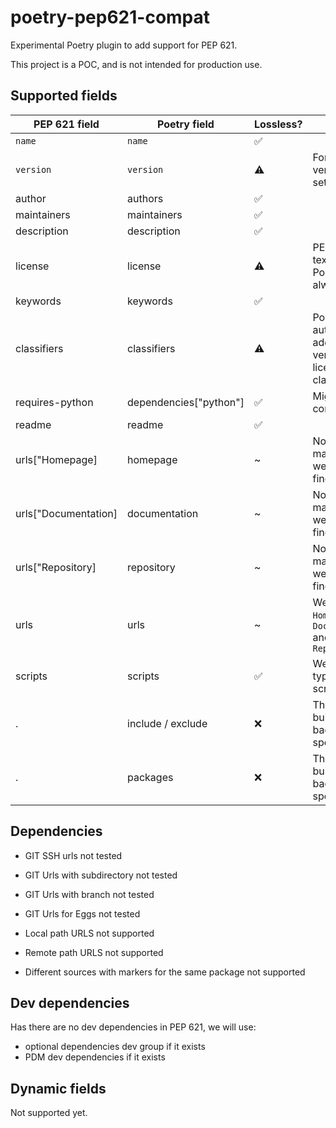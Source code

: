 # poetry-pep621-compat

Experimental Poetry plugin to add support for PEP 621.

This project is a POC, and is not intended for production use.

## Supported fields

| PEP 621 field | Poetry field | Lossless? |Notes |
| --- | --- | --- | --- |
| `name` | `name` | ✅ | |
| `version` | `version` | ⚠️ | For dynamic versions, we set `0.0.0` |
| author | authors | ✅ | |
| maintainers | maintainers | ✅ | |
| description | description | ✅ | |
| license | license | ⚠️ | PEP621 has text or file, Poetry is always text |
| keywords | keywords | ✅ | |
| classifiers | classifiers | ⚠️ | Poetry will automatically add Python version and license classifiers. |
| requires-python | dependencies["python"] | ✅ | Might need to convert. |
| readme | readme | ✅ | |
| urls["Homepage] | homepage | ~ | No 1:1 mapping, but we usually find it in `urls` |
| urls["Documentation] | documentation | ~ | No 1:1 mapping, but we usually find it in `urls` |
| urls["Repository] | repository | ~ | No 1:1 mapping, but we usually find it in `urls` |
| urls | urls | ~ | We removed `Homepage`, `Documentation` and `Repository` |
| scripts | scripts | ✅ | We ignore type of scripts |
| . | include / exclude | ❌ | This is a build-backend specification |
| . | packages | ❌ | This is a build-backend specification |

## Dependencies

- GIT SSH urls not tested
- GIT Urls with subdirectory not tested
- GIT Urls with branch not tested
- GIT Urls for Eggs not tested

- Local path URLS not supported
- Remote path URLS not supported

- Different sources with markers for the same package not supported

## Dev dependencies

Has there are no dev dependencies in PEP 621, we will use:
- optional dependencies dev group if it exists
- PDM dev dependencies if it exists

## Dynamic fields

Not supported yet.
